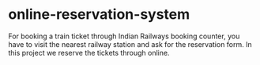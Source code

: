 # online-reservation-system
For booking a train ticket through Indian Railways booking counter, you have to visit the nearest railway station and ask for the reservation form. In this project we reserve the tickets through online.
